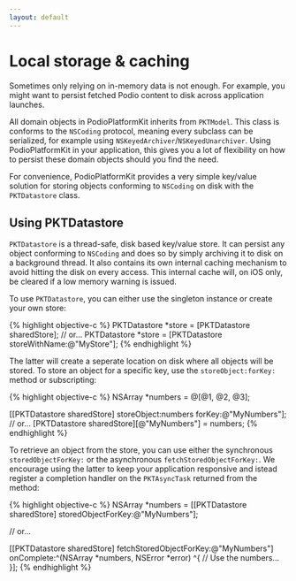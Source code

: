 ```yaml
---
layout: default
---
```


# Local storage  & caching

Sometimes only relying on in-memory data is not enough. For example, you might want to persist fetched Podio content to disk across application launches.

All domain objects in PodioPlatformKit inherits from `PKTModel`. This class is conforms to the `NSCoding` protocol, meaning every subclass can be serialized, for example using `NSKeyedArchiver`/`NSKeyedUnarchiver`. Using PodioPlatformKit in your application, this gives you a lot of flexibility on how to persist these domain objects should you find the need.

For convenience, PodioPlatformKit provides a very simple key/value solution for storing objects conforming to `NSCoding` on disk with the `PKTDatastore` class.

## Using PKTDatastore

`PKTDatastore` is a thread-safe, disk based key/value store. It can persist any object conforming to `NSCoding` and does so by simply archiving it to disk on a background thread. It also contains its own internal caching mechanism to avoid hitting the disk on every access. This internal cache will, on iOS only, be cleared if a low memory warning is issued.

To use `PKTDatastore`, you can either use the singleton instance or create your own store:

{% highlight objective-c %}
PKTDatastore *store = [PKTDatastore sharedStore];
// or...
PKTDatastore *store = [PKTDatastore storeWithName:@"MyStore"];
{% endhighlight %}

The latter will create a seperate location on disk where all objects will be stored. To store an object for a specific key, use the `storeObject:forKey:` method or subscripting:

{% highlight objective-c %}
NSArray *numbers = @[@1, @2, @3];

[[PKTDatastore sharedStore] storeObject:numbers forKey:@"MyNumbers"];
// or...
[PKTDatastore sharedStore][@"MyNumbers"] = numbers;
{% endhighlight %}

To retrieve an object from the store, you can use either the synchronous `storedObjectForKey:` or the asynchronous `fetchStoredObjectForKey:`. We encourage using the latter to keep your application responsive and istead register a completion handler on the `PKTAsyncTask` returned from the method:

{% highlight objective-c %}
NSArray *numbers = [[PKTDatastore sharedStore] storedObjectForKey:@"MyNumbers"];

// or...

[[PKTDatastore sharedStore] fetchStoredObjectForKey:@"MyNumbers"] onComplete:^(NSArray *numbers, NSError *error) ^{
  // Use the numbers...
}];
{% endhighlight %}